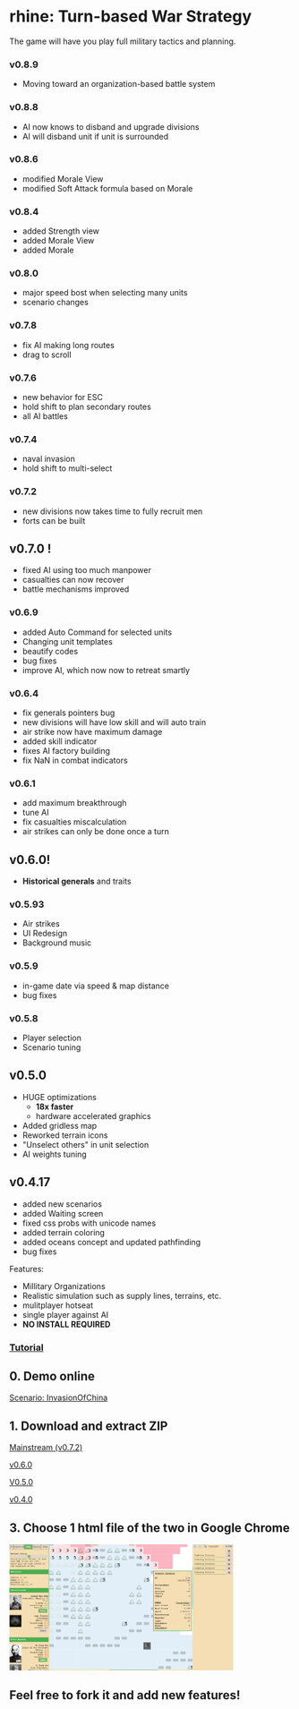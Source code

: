 # rhine: Turn-based War Strategy

The game will have you play full military tactics and planning.

### v0.8.9
* Moving toward an organization-based battle system

### v0.8.8
* AI now knows to disband and upgrade divisions
* AI will disband unit if unit is surrounded

### v0.8.6
* modified Morale View
* modified Soft Attack formula based on Morale

### v0.8.4
* added Strength view
* added Morale View
* added Morale

### v0.8.0
* major speed bost when selecting many units
* scenario changes

### v0.7.8
* fix AI making long routes
* drag to scroll

### v0.7.6
* new behavior for ESC
* hold shift to plan secondary routes
* all AI battles

### v0.7.4
* naval invasion
* hold shift to multi-select

### v0.7.2
* new divisions now takes time to fully recruit men
* forts can be built

## v0.7.0 !
* fixed AI using too much manpower
* casualties can now recover
* battle mechanisms improved

### v0.6.9
* added Auto Command for selected units
* Changing unit templates
* beautify codes
* bug fixes
* improve AI, which now now to retreat smartly

### v0.6.4
* fix generals pointers bug
* new divisions will have low skill and will auto train
* air strike now have maximum damage
* added skill indicator
* fixes AI factory building
* fix NaN in combat indicators

### v0.6.1
* add maximum breakthrough
* tune AI
* fix casualties miscalculation
* air strikes can only be done once a turn

## v0.6.0!
* **Historical generals** and traits

### v0.5.93
* Air strikes
* UI Redesign
* Background music

### v0.5.9
* in-game date via speed & map distance
* bug fixes

### v0.5.8
* Player selection
* Scenario tuning

## v0.5.0
* HUGE optimizations
  - **18x faster**
  - hardware accelerated graphics
* Added gridless map
* Reworked terrain icons
* "Unselect others" in unit selection
* AI weights tuning

## v0.4.17
* added new scenarios
* added Waiting screen
* fixed css probs with unicode names
* added terrain coloring
* added oceans concept and updated pathfinding
* bug fixes

Features:
* Millitary Organizations
* Realistic simulation such as supply lines, terrains, etc.
* mulitplayer hotseat
* single player against AI
* **NO INSTALL REQUIRED**

### [Tutorial](https://github.com/SitanHuang/rhine/wiki)

## 0. Demo online
[Scenario: InvasionOfChina](https://SitanHuang.github.io/rhine/Play%20Scenario%20-%20Japanese%20Invasion%20of%20China.html?v=08)
## 1. Download and extract ZIP
[Mainstream (v0.7.2)](https://github.com/SitanHuang/rhine/archive/master.zip)

[v0.6.0](https://github.com/SitanHuang/rhine/releases/download/v0.6.0/rhine-v0.6.0.zip)

[V0.5.0](https://github.com/SitanHuang/rhine/releases/download/v0.5.0/rhine-v0.5.0.zip)

[v0.4.0](https://github.com/SitanHuang/rhine/releases/download/v0.9/rhine-0.4.zip)
## 3. Choose 1 html file of the two in Google Chrome

<img src="https://raw.githubusercontent.com/SitanHuang/rhine/master/gui/Screenshot%20from%202018-04-09%2017-17-34.png?v=06014" width="400">

## Feel free to fork it and add new features!

